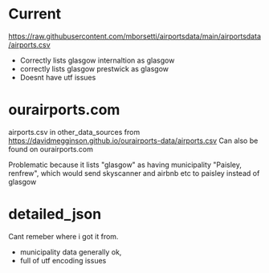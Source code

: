 

# Current
https://raw.githubusercontent.com/mborsetti/airportsdata/main/airportsdata/airports.csv
- Correctly lists glasgow internaltion as glasgow
- correctly lists glasgow prestwick as glasgow
- Doesnt have utf issues



# ourairports.com
airports.csv in other_data_sources from https://davidmegginson.github.io/ourairports-data/airports.csv
Can also be found on ourairports.com 

Problematic because it lists "glasgow" as having municipality "Paisley, renfrew", which would send skyscanner and airbnb etc to paisley instead of glasgow


# detailed_json
Cant remeber where i got it from. 
- municipality data generally ok, 
- full of utf encoding issues
